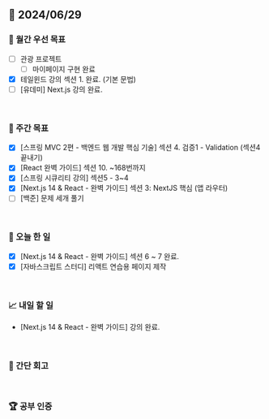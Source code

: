 ## 📅 2024/06/29

### 🚀 월간 우선 목표

- [ ] 관광 프로젝트
  - [ ] 마이페이지 구현 완료
- [x] 테일윈드 강의 섹션 1. 완료. (기본 문법)
- [ ] [유데미] Next.js 강의 완료.

<br />

### 👏 주간 목표

- [x] [스프링 MVC 2편 - 백엔드 웹 개발 핵심 기술] 섹션 4. 검증1 - Validation (섹션4 끝내기)
- [x] [React 완벽 가이드] 섹션 10. ~168번까지
- [x] [스프링 시큐리티 강의] 섹션5 - 3~4
- [x] [Next.js 14 & React - 완벽 가이드] 섹션 3: NextJS 핵심 (앱 라우터)
- [ ] [백준] 문제 세개 풀기

<br />

### 💯 오늘 한 일

- [x] [Next.js 14 & React - 완벽 가이드] 섹션 6 ~ 7 완료.
- [x] [자바스크립트 스터디] 리액트 연습용 페이지 제작

<br />

### 📈 내일 할 일

- [Next.js 14 & React - 완벽 가이드] 강의 완료.

<br />

### 🤔 간단 회고

<br />

### 🏆 공부 인증

